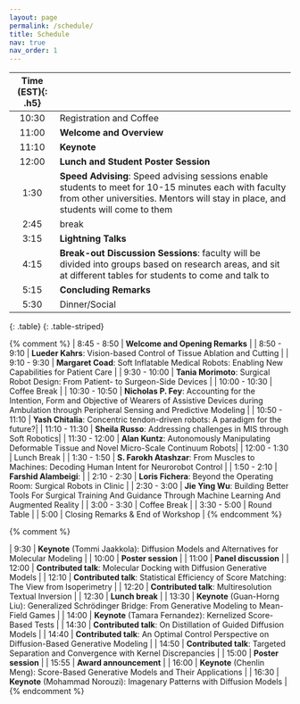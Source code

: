```yaml
---
layout: page
permalink: /schedule/
title: Schedule
nav: true
nav_order: 1
---
```



| **Time (EST)**{: .h5} |  |
| :-----:   | :----- |
| 10:30 | Registration and Coffee |
| 11:00 | **Welcome and Overview** |
| 11:10 | **Keynote** |
| 12:00 | **Lunch and Student Poster Session** |
| 1:30 | **Speed Advising**: Speed advising sessions enable students to meet for 10-15 minutes each with faculty from other universities. Mentors will stay in place, and students will come to them |
| 2:45 | break |
| 3:15 | **Lightning Talks** |
| 4:15 | **Break-out Discussion Sessions**: faculty will be divided into groups based on research areas, and sit at different tables for students to come and talk to |
| 5:15 | **Concluding Remarks** |
| 5:30 | Dinner/Social |
{: .table}
{: .table-striped}

{% comment %}
| 8:45 - 8:50  | **Welcome and Opening Remarks** |
| 8:50 - 9:10  | **Lueder Kahrs**: Vision-based Control of Tissue Ablation and Cutting |
| 9:10 - 9:30  | **Margaret Coad**: Soft Inflatable Medical Robots: Enabling New Capabilities for Patient Care |
| 9:30 - 10:00 | **Tania Morimoto**: Surgical Robot Design: From Patient- to Surgeon-Side Devices |
| 10:00 - 10:30 | Coffee Break |
| 10:30 - 10:50 | **Nicholas P. Fey**: Accounting for the Intention, Form and Objective of Wearers of Assistive Devices during Ambulation through Peripheral Sensing and Predictive Modeling |
| 10:50 - 11:10 | **Yash Chitalia**: Concentric tendon-driven robots: A paradigm for the future?|
| 11:10 - 11:30 | **Sheila Russo**: Addressing challenges in MIS through Soft Robotics|
| 11:30 - 12:00 | **Alan Kuntz**: Autonomously Manipulating Deformable Tissue and Novel Micro-Scale Continuum Robots|
| 12:00 - 1:30 | Lunch Break |
| 1:30 - 1:50 | **S. Farokh Atashzar**: From Muscles to Machines: Decoding Human Intent for Neurorobot Control |
| 1:50 - 2:10 | **Farshid Alambeigi**: |
| 2:10 - 2:30 | **Loris Fichera**: Beyond the Operating Room: Surgical Robots in Clinic |
| 2:30 - 3:00 | **Jie Ying Wu**: Building Better Tools For Surgical Training And Guidance Through Machine Learning And Augmented Reality |
| 3:00 - 3:30 | Coffee Break |
| 3:30 - 5:00 | Round Table |
| 5:00 | Closing Remarks & End of Workshop |
{% endcomment %}


{% comment %}

| 9:30 | **Keynote** (Tommi Jaakkola): Diffusion Models and Alternatives for Molecular Modeling |
| 10:00 | **Poster session** |
| 11:00 | **Panel discussion** |
| 12:00 | **Contributed talk**: Molecular Docking with Diffusion Generative Models |
| 12:10 | **Contributed talk**: Statistical Efficiency of Score Matching: The View from Isoperimetry |
| 12:20 | **Contributed talk**: Multiresolution Textual Inversion |
| 12:30 | **Lunch break** |
| 13:30 | **Keynote** (Guan-Horng Liu): Generalized Schrödinger Bridge: From Generative Modeling to Mean-Field Games |
| 14:00 | **Keynote** (Tamara Fernandez): Kernelized Score-Based Tests |
| 14:30 | **Contributed talk**: On Distillation of Guided Diffusion Models |
| 14:40 | **Contributed talk**: An Optimal Control Perspective on Diffusion-Based Generative Modeling |
| 14:50 | **Contributed talk**: Targeted Separation and Convergence with Kernel Discrepancies |
| 15:00 | **Poster session** |
| 15:55 | **Award announcement** |
| 16:00 | **Keynote** (Chenlin Meng): Score-Based Generative Models and Their Applications |
| 16:30 | **Keynote** (Mohammad Norouzi): Imagenary Patterns with Diffusion Models |
{% endcomment %}
